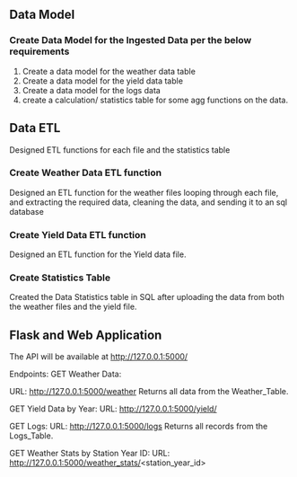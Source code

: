 ## Data Model

### Create Data Model for the Ingested Data per the below requirements

1. Create a data model for the weather data table
2. Create a data model for the yield data table
3. Create a data model for the logs data
4. create a calculation/ statistics table for some agg functions on the data.

## Data ETL
Designed ETL functions for each file and the statistics table

### Create Weather Data ETL function
Designed an ETL function for the weather files looping through each file, and extracting the required data, cleaning the data, and sending it to an sql database

### Create Yield Data ETL function
Designed an ETL function for the Yield data file. 


### Create Statistics Table
Created the Data Statistics table in SQL after uploading the data from both the weather files and the yield file. 


## Flask and Web Application 

The API will be available at http://127.0.0.1:5000/

Endpoints:
GET Weather Data:

URL: http://127.0.0.1:5000/weather
Returns all data from the Weather_Table.

GET Yield Data by Year:
URL: http://127.0.0.1:5000/yield/<year>

GET Logs:
URL: http://127.0.0.1:5000/logs
Returns all records from the Logs_Table.


GET Weather Stats by Station Year ID:
URL: http://127.0.0.1:5000/weather_stats/<station_year_id>


